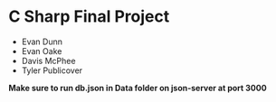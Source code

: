 # C Sharp Final Project

* Evan Dunn
* Evan Oake
* Davis McPhee
* Tyler Publicover

__Make sure to run db.json in Data folder on json-server at port 3000__
